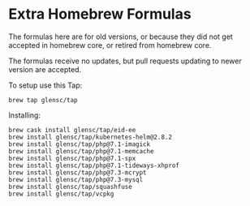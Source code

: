 # Extra Homebrew Formulas

The formulas here are for old versions, or because they did not get accepted in homebrew core, or retired from homebrew core.

The formulas receive no updates, but pull requests updating to newer version are accepted.

To setup use this Tap:
```
brew tap glensc/tap
```

Installing:

```
brew cask install glensc/tap/eid-ee
brew install glensc/tap/kubernetes-helm@2.8.2
brew install glensc/tap/php@7.1-imagick
brew install glensc/tap/php@7.1-memcache
brew install glensc/tap/php@7.1-spx
brew install glensc/tap/php@7.1-tideways-xhprof
brew install glensc/tap/php@7.3-mcrypt
brew install glensc/tap/php@7.3-mysql
brew install glensc/tap/squashfuse
brew install glensc/tap/vcpkg
```
